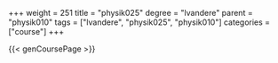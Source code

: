 +++
weight = 251
title = "physik025"
degree = "lvandere"
parent = "physik010"
tags = ["lvandere", "physik025", "physik010"]
categories = ["course"]
+++

{{< genCoursePage >}}
